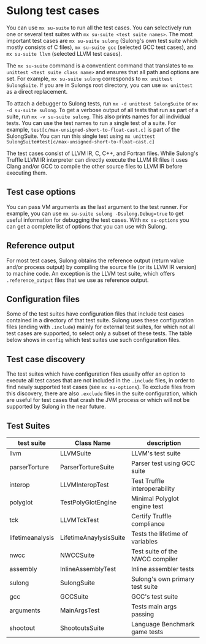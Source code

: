 # Sulong test cases

You can use `mx su-suite` to run all the test cases. You can selectively
run one or several test suites with `mx su-suite <test suite names>`.
The most important test cases are `mx su-suite sulong` (Sulong's own
test suite which mostly consists of C files), `mx su-suite gcc`
(selected GCC test cases), and `mx su-suite llvm` (selected LLVM test cases).

The `mx su-suite` command is a conventient command that translates to
`mx unittest <test suite class name>` and ensures that all path and options are set.
For example, `mx su-suite sulong` corresponds to `mx unittest SulongSuite`.
If you are in Sulongs root directory, you can use `mx unittest` as a direct
replacement.

To attach a debugger to Sulong tests, run `mx -d unittest SulongSuite` or
`mx -d su-suite sulong`.
To get a verbose output of all tests that run as part of a suite, run
`mx -v su-suite sulong`. This also prints names for all individual tests.
You can use the test names to run a single test of a suite.
For example, `test[c/max-unsigned-short-to-float-cast.c]` is part of the
SulongSuite. You can run this single test using
`mx unittest SulongSuite#test[c/max-unsigned-short-to-float-cast.c]`

The test cases consist of LLVM IR, C, C++, and Fortran files. While
Sulong's Truffle LLVM IR interpreter can directly execute the LLVM IR
files it uses Clang and/or GCC to compile the other source files to LLVM IR
before executing them.

## Test case options

You can pass VM arguments as the last argument to the test runner. For
example, you can use `mx su-suite sulong -Dsulong.Debug=true` to get useful
information for debugging the test cases. With `mx su-options` you can
get a complete list of options that you can use with Sulong.

## Reference output

For most test cases, Sulong obtains the reference output (return value and/or
process output) by compiling the source file (or its LLVM IR version)
to machine code. An exception is the LLVM test suite, which offers
`.reference_output` files that we use as reference output.

## Configuration files

Some of the test suites have configuration files that include test cases
contained in a directory of that test suite. Sulong uses these configuration
files (ending with `.include`) mainly for external test suites, for which
not all test cases are supported, to select only a subset of these tests.
The table below shows in `config` which test suites use such configuration
files.

## Test case discovery

The test suites which have configuration files usually offer an option
to execute all test cases that are not included in the `.include` files,
in order to find newly supported test cases (see `mx su-options`). To
exclude files from this discovery, there are also `.exclude` files in
the suite configuration, which are useful for test cases that crash the
JVM process or which will not be supported by Sulong in the near future.

## Test Suites

| test suite       | Class Name             | description                     |
|------------------|------------------------|---------------------------------|
| llvm             | LLVMSuite              | LLVM's test suite               |
| parserTorture    | ParserTortureSuite     | Parser test using GCC suite     |
| interop          | LLVMInteropTest        | Test Truffle interoperability   |
| polyglot         | TestPolyGlotEngine     | Minimal Polyglot engine test    |
| tck              | LLVMTckTest            | Certify Truffle compliance      |
| lifetimeanalysis | LifetimeAnaylysisSuite | Tests the lifetime of variables |
| nwcc             | NWCCSuite              | Test suite of the NWCC compiler |
| assembly         | InlineAssemblyTest     | Inline assembler tests          |
| sulong           | SulongSuite            | Sulong's own primary test suite |
| gcc              | GCCSuite               | GCC's test suite                |
| arguments        | MainArgsTest           | Tests main args passing         |
| shootout         | ShootoutsSuite         | Language Benchmark game tests   |
